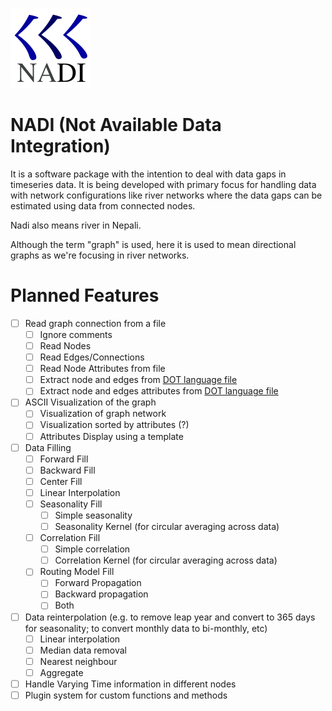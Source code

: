 ![nadi icon](./icons/nadi-128.png)

# NADI (Not Available Data Integration)
It is a software package with the intention to deal with data gaps in timeseries data. It is being developed with primary focus for handling data with network configurations like river networks where the data gaps can be estimated using data from connected nodes.

Nadi also means river in Nepali. 

Although the term "graph" is used, here it is used to mean directional graphs as we're focusing in river networks.

# Planned Features
- [ ] Read graph connection from a file
  - [ ] Ignore comments
  - [ ] Read Nodes
  - [ ] Read Edges/Connections
  - [ ] Read Node Attributes from file
  - [ ] Extract node and edges from [DOT language file](https://www.graphviz.org/doc/info/lang.html)
  - [ ] Extract node and edges attributes from [DOT language file](https://www.graphviz.org/doc/info/lang.html)
- [ ] ASCII Visualization of the graph
  - [ ] Visualization of graph network
  - [ ] Visualization sorted by attributes (?)
  - [ ] Attributes Display using a template
- [ ] Data Filling
  - [ ] Forward Fill
  - [ ] Backward Fill
  - [ ] Center Fill
  - [ ] Linear Interpolation
  - [ ] Seasonality Fill
	- [ ] Simple seasonality
	- [ ] Seasonality Kernel (for circular averaging across data)
  - [ ] Correlation Fill
	- [ ] Simple correlation
	- [ ] Correlation Kernel (for circular averaging across data)
  - [ ] Routing Model Fill
	- [ ] Forward Propagation
	- [ ] Backward propagation
	- [ ] Both
- [ ] Data reinterpolation (e.g. to remove leap year and convert to
		365 days for seasonality; to convert monthly data to
		bi-monthly, etc)
  - [ ] Linear interpolation
  - [ ] Median data removal
  - [ ] Nearest neighbour
  - [ ] Aggregate
- [ ] Handle Varying Time information in different nodes
- [ ] Plugin system for custom functions and methods
